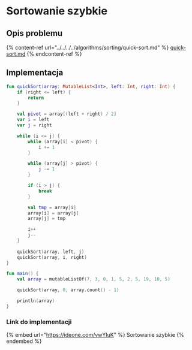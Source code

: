 # Sortowanie szybkie

## Opis problemu

{% content-ref url="../../../../algorithms/sorting/quick-sort.md" %}
[quick-sort.md](../../../../algorithms/sorting/quick-sort.md)
{% endcontent-ref %}

## Implementacja

```kotlin
fun quickSort(array: MutableList<Int>, left: Int, right: Int) {
    if (right <= left) {
        return
    }

    val pivot = array[(left + right) / 2]
    var i = left
    var j = right

    while (i <= j) {
        while (array[i] < pivot) {
            i += 1
        }

        while (array[j] > pivot) {
            j -= 1
        }

        if (i > j) {
            break
        } 

        val tmp = array[i]
        array[i] = array[j]
        array[j] = tmp

        i++
        j--
    }
    
    quickSort(array, left, j)
    quickSort(array, i, right)
}

fun main() {
    val array = mutableListOf(7, 3, 0, 1, 5, 2, 5, 19, 10, 5)

    quickSort(array, 0, array.count() - 1)

    println(array)
}
```

### Link do implementacji

{% embed url="https://ideone.com/vwYIuK" %}
Sortowanie szybkie
{% endembed %}
